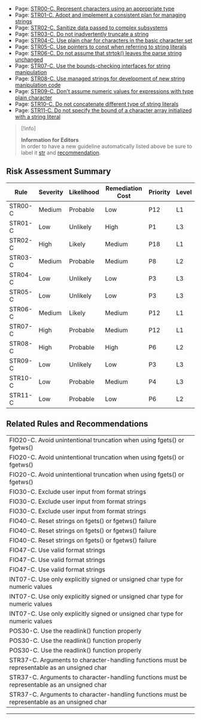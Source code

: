 -   Page:
    [STR00-C. Represent characters using an appropriate type](/confluence/display/c/STR00-C.+Represent+characters+using+an+appropriate+type)
-   Page:
    [STR01-C. Adopt and implement a consistent plan for managing strings](/confluence/display/c/STR01-C.+Adopt+and+implement+a+consistent+plan+for+managing+strings)
-   Page:
    [STR02-C. Sanitize data passed to complex subsystems](/confluence/display/c/STR02-C.+Sanitize+data+passed+to+complex+subsystems)
-   Page:
    [STR03-C. Do not inadvertently truncate a string](/confluence/display/c/STR03-C.+Do+not+inadvertently+truncate+a+string)
-   Page:
    [STR04-C. Use plain char for characters in the basic character set](/confluence/display/c/STR04-C.+Use+plain+char+for+characters+in+the+basic+character+set)
-   Page:
    [STR05-C. Use pointers to const when referring to string literals](/confluence/display/c/STR05-C.+Use+pointers+to+const+when+referring+to+string+literals)
-   Page:
    [STR06-C. Do not assume that strtok() leaves the parse string unchanged](/confluence/display/c/STR06-C.+Do+not+assume+that+strtok%28%29+leaves+the+parse+string+unchanged)
-   Page:
    [STR07-C. Use the bounds-checking interfaces for string manipulation](/confluence/display/c/STR07-C.+Use+the+bounds-checking+interfaces+for+string+manipulation)
-   Page:
    [STR08-C. Use managed strings for development of new string manipulation code](/confluence/display/c/STR08-C.+Use+managed+strings+for+development+of+new+string+manipulation+code)
-   Page:
    [STR09-C. Don't assume numeric values for expressions with type plain character](/confluence/display/c/STR09-C.+Don%27t+assume+numeric+values+for+expressions+with+type+plain+character)
-   Page:
    [STR10-C. Do not concatenate different type of string literals](/confluence/display/c/STR10-C.+Do+not+concatenate+different+type+of+string+literals)
-   Page:
    [STR11-C. Do not specify the bound of a character array initialized with a string literal](/confluence/display/c/STR11-C.+Do+not+specify+the+bound+of+a+character+array+initialized+with+a+string+literal)
> [!info]  
>
> **Information for Editors**  
> In order to have a new guideline automatically listed above be sure to label it [str](https://confluence/label/seccode/str) and [recommendation](https://confluence/label/seccode/recommendation).

## Risk Assessment Summary

| Rule | Severity | Likelihood | Remediation Cost | Priority | Level |
| ----|----|----|----|----|----|
| STR00-C | Medium | Probable | Low | P12 | L1 |
| STR01-C | Low | Unlikely | High | P1 | L3 |
| STR02-C | High | Likely | Medium | P18 | L1 |
| STR03-C | Medium | Probable | Medium | P8 | L2 |
| STR04-C | Low | Unlikely | Low | P3 | L3 |
| STR05-C | Low | Unlikely | Low | P3 | L3 |
| STR06-C | Medium | Likely | Medium | P12 | L1 |
| STR07-C | High | Probable | Medium | P12 | L1 |
| STR08-C | High | Probable | High | P6 | L2 |
| STR09-C | Low | Unlikely | Low | P3 | L3 |
| STR10-C | Low | Probable | Medium | P4 | L3 |
| STR11-C | Low | Probable | Low | P6 | L2 |

## Related Rules and Recommendations

|  |
| ----|
| FIO20-C. Avoid unintentional truncation when using fgets() or fgetws() |
| FIO20-C. Avoid unintentional truncation when using fgets() or fgetws() |
| FIO20-C. Avoid unintentional truncation when using fgets() or fgetws() |
| FIO30-C. Exclude user input from format strings |
| FIO30-C. Exclude user input from format strings |
| FIO30-C. Exclude user input from format strings |
| FIO40-C. Reset strings on fgets()  or fgetws() failure |
| FIO40-C. Reset strings on fgets()  or fgetws() failure |
| FIO40-C. Reset strings on fgets()  or fgetws() failure |
| FIO47-C. Use valid format strings |
| FIO47-C. Use valid format strings |
| FIO47-C. Use valid format strings |
| INT07-C. Use only explicitly signed or unsigned char type for numeric values |
| INT07-C. Use only explicitly signed or unsigned char type for numeric values |
| INT07-C. Use only explicitly signed or unsigned char type for numeric values |
| POS30-C. Use the readlink() function properly |
| POS30-C. Use the readlink() function properly |
| POS30-C. Use the readlink() function properly |
| STR37-C. Arguments to character-handling functions must be representable as an unsigned char |
| STR37-C. Arguments to character-handling functions must be representable as an unsigned char |
| STR37-C. Arguments to character-handling functions must be representable as an unsigned char |

------------------------------------------------------------------------
[](../c/Rec_%2011_%20Signals%20_SIG_) [](https://wiki.sei.cmu.edu/confluence/pages/viewpage.action?pageId=87151929) [](https://wiki.sei.cmu.edu/confluence/pages/viewpage.action?pageId=87152151)
